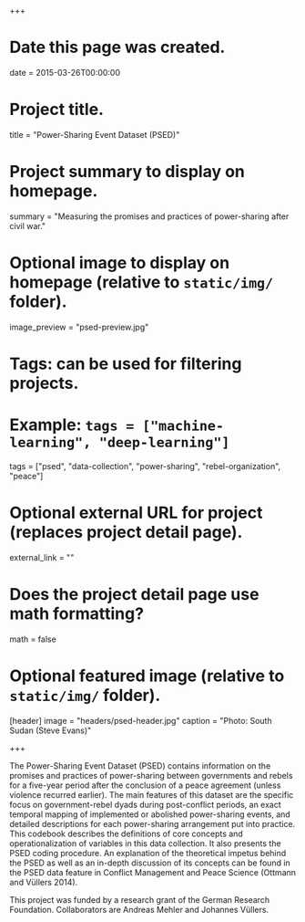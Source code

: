 +++
# Date this page was created.
date = 2015-03-26T00:00:00

# Project title.
title = "Power-Sharing Event Dataset (PSED)"

# Project summary to display on homepage.
summary = "Measuring the promises and practices of power-sharing after civil war."

# Optional image to display on homepage (relative to `static/img/` folder).
image_preview = "psed-preview.jpg"

# Tags: can be used for filtering projects.
# Example: `tags = ["machine-learning", "deep-learning"]`
tags = ["psed", "data-collection", "power-sharing", "rebel-organization", "peace"]

# Optional external URL for project (replaces project detail page).
external_link = ""

# Does the project detail page use math formatting?
math = false

# Optional featured image (relative to `static/img/` folder).
[header]
image = "headers/psed-header.jpg"
caption = "Photo: South Sudan (Steve Evans)"

+++

The Power-Sharing Event Dataset (PSED) contains information on the promises and practices of power-sharing between governments and rebels for a five-year period after the conclusion of a peace agreement (unless violence recurred earlier). The main features of this dataset are the specific focus on government-rebel dyads during post-conflict periods, an exact temporal mapping of implemented or abolished power-sharing events, and detailed descriptions for each power-sharing arrangement put into practice. This codebook describes the definitions of core concepts and operationalization of variables in this data collection. It also presents the PSED coding procedure. An explanation of the theoretical impetus behind the PSED as well as an in-depth discussion of its concepts can be found in the PSED data feature in Conflict Management and Peace Science (Ottmann and Vüllers 2014).

This project was funded by a research grant of the German Research Foundation. Collaborators are Andreas Mehler and Johannes Vüllers.
